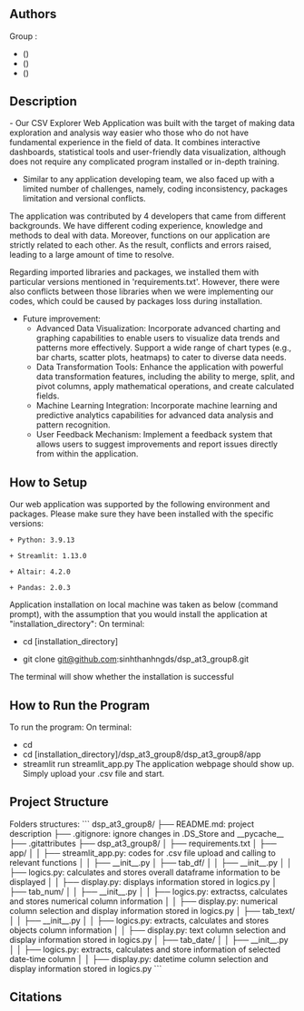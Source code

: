 # <project title>

## Authors
Group <group number> : 
- <first and last name> (<UTS student id>)
- <first and last name> (<UTS student id>)
- <first and last name> (<UTS student id>)

## Description
<What your application does>
- Our CSV Explorer Web Application was built with the target of making data exploration and analysis way easier who those who do not have fundamental experience in the field of data. It combines interactive dashboards, statistical tools and user-friendly data visualization, although does not require any complicated program installed or in-depth training.

- Similar to any application developing team, we also faced up with a limited number of challenges, namely, coding inconsistency, packages limitation and versional conflicts.

The application was contributed by 4 developers that came from different backgrounds. We have different coding experience, knowledge and methods to deal with data. Moreover, functions on our application are strictly related to each other. As the result, conflicts and errors raised, leading to a large amount of time to resolve.

Regarding imported libraries and packages, we installed them with particular versions mentioned in 'requirements.txt'. However, there were also conflicts between those libraries when we were implementing our codes, which could be caused by packages loss during installation.

- Future improvement:
	+ Advanced Data Visualization: Incorporate advanced charting and graphing capabilities to enable users to visualize data trends and patterns more effectively. Support a wide range of chart types (e.g., bar charts, scatter plots, heatmaps) to cater to diverse data needs.
	+ Data Transformation Tools: Enhance the application with powerful data transformation features, including the ability to merge, split, and pivot columns, apply mathematical operations, and create calculated fields.
	+ Machine Learning Integration: Incorporate machine learning and predictive analytics capabilities for advanced data analysis and pattern recognition.
	+ User Feedback Mechanism: Implement a feedback system that allows users to suggest improvements and report issues directly from within the application.


## How to Setup
Our web application was supported by the following environment and packages. Please make sure they have been installed with the specific versions:

	+ Python: 3.9.13

	+ Streamlit: 1.13.0

	+ Altair: 4.2.0

	+ Pandas: 2.0.3
Application installation on local machine was taken as below (command prompt), with the assumption that you would install the application at "installation_directory":
On terminal:

+ cd [installation_directory]

+ git clone git@github.com:sinhthanhngds/dsp_at3_group8.git

The terminal will show whether the installation is successful


## How to Run the Program
To run the program:
On terminal:
+ cd
+ cd [installation_directory]/dsp_at3_group8/dsp_at3_group8/app
+ streamlit run streamlit_app.py
The application webpage should show up. Simply upload your .csv file and start.

## Project Structure
<List all folders and files of this project and provide quick description for each of them>
Folders structures:
```
dsp_at3_group8/
├── README.md: project description
├── .gitignore: ignore changes in .DS_Store and __pycache__
├── .gitattributes
├── dsp_at3_group8/
│   ├── requirements.txt
│   ├── app/
│   │	├── streamlit_app.py: codes for .csv file upload and calling to relevant functions
│   │	├── __init__.py
│   ├── tab_df/
│   │	├── __init__.py
│   │	├── logics.py: calculates and stores overall dataframe information to be displayed
│   │   ├── display.py: displays information stored in logics.py
│   ├── tab_num/
│   │	├── __init__.py
│   │	├── logics.py: extractss, calculates and stores numerical column information
│   │	├── display.py: numerical column selection and display information stored in logics.py
│   ├── tab_text/
│   │	├── __init__.py
│   │	├── logics.py: extracts, calculates and stores objects column information
│   │   ├── display.py: text column selection and display information stored in logics.py
│   ├── tab_date/
│   │	├── __init__.py
│   │	├── logics.py: extracts, calculates and store information of selected date-time column
│   │	├── display.py: datetime column selection and display information stored in logics.py
```



## Citations
<Mention authors and provide links code you source externally>
